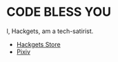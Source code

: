 # CODE BLESS YOU

I, Hackgets, am a tech-satirist.

- [Hackgets Store](https://hackgets.booth.pm/)
- [Pixiv](https://www.pixiv.net/users/81706535)
